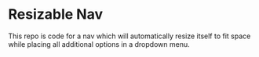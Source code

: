 # Resizable Nav

This repo is code for a nav which will automatically resize itself to fit space while placing all additional options in a dropdown menu.
